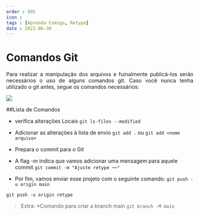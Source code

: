 ```yaml
---
order : 995
icon : 
tags : [Aprenda Comigo, Retype]
date : 2022-06-30
---
```



# Comandos Git 
<p style="text-align: justify;"> Para realizar a manipulação dos arquivos e fuinalmente publicá-los serão necessários o uso de alguns comandos git. Caso você nunca tenha utilizado o git antes, segue os comandos necessários:</p>

![](../img/barra.png)


##Lista de Comandos
* verifica alterações Locais
`git ls-files --modified`

* Adicionar as alterações à lista de envio
`git add .` ou `git add <nome arquivo>`

* Prepara o commit para o Git
* A flag -m indica que vamos adicionar uma mensagem para aquele commit
`git commit -m "Ajuste retype ¬¬"`

* Por fim, vamos enviar esse projeto com o seguinte comando:
`git push -u origin main`

`git push -u origin retype`

>Extra:
*Comando para criar a branch main
`git branch -M main`

